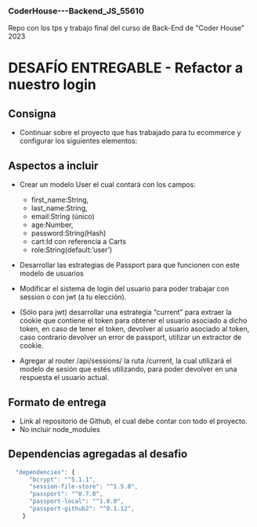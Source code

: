 ### CoderHouse---Backend_JS_55610
Repo con los tps y trabajo final del curso de Back-End de "Coder House" 2023

# DESAFÍO ENTREGABLE - Refactor a nuestro login
## Consigna
- Continuar sobre el proyecto que has trabajado para tu ecommerce y configurar los siguientes elementos:

## Aspectos a incluir
- Crear un modelo User el cual contará con los campos:
  * first_name:String,
  * last_name:String,
  * email:String (único)
  * age:Number,
  * password:String(Hash)
  * cart:Id con referencia a Carts
  * role:String(default:’user’)

- Desarrollar las estrategias de Passport para que funcionen con este modelo de usuarios
- Modificar el sistema de login del usuario para poder trabajar con session o con jwt (a tu elección). 
- (Sólo para jwt) desarrollar una estrategia “current” para extraer la cookie que contiene el token para obtener el usuario asociado a dicho token, en caso de tener el token, devolver al usuario asociado al token, caso contrario devolver un error de passport, utilizar un extractor de cookie.
- Agregar al router /api/sessions/ la ruta /current, la cual utilizará el modelo de sesión que estés utilizando, para poder devolver en una respuesta el usuario actual.

## Formato de entrega
- Link al repositorio de Github, el cual debe contar con todo el proyecto.
- No incluir node_modules

## Dependencias agregadas al desafio

```javascript
  "dependencies": {
      "bcrypt": "^5.1.1",
      "session-file-store": "^1.5.0",
      "passport": "^0.7.0",
      "passport-local": "^1.0.0",
      "passport-github2": "^0.1.12",
    }
```

